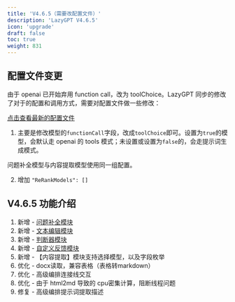 ```yaml
---
title: 'V4.6.5（需要改配置文件）'
description: 'LazyGPT V4.6.5'
icon: 'upgrade'
draft: false
toc: true
weight: 831
---
```


## 配置文件变更

由于 openai 已开始弃用 function call，改为 toolChoice。LazyGPT 同步的修改了对于的配置和调用方式，需要对配置文件做一些修改：

[点击查看最新的配置文件](/docs/development/configuration/)

1. 主要是修改模型的`functionCall`字段，改成`toolChoice`即可。设置为`true`的模型，会默认走 openai 的 tools 模式；未设置或设置为`false`的，会走提示词生成模式。

问题补全模型与内容提取模型使用同一组配置。

2. 增加 `"ReRankModels": []`

## V4.6.5 功能介绍

1. 新增 - [问题补全模块](/docs/workflow/modules/coreferenceresolution/)
2. 新增 - [文本编辑模块](/docs/workflow/modules/text_editor/)
3. 新增 - [判断器模块](/docs/workflow/modules/tfswitch/)
4. 新增 - [自定义反馈模块](/docs/workflow/modules/custom_feedback/)
5. 新增 - 【内容提取】模块支持选择模型，以及字段枚举
6. 优化 - docx读取，兼容表格（表格转markdown）
7. 优化 - 高级编排连接线交互
8. 优化 - 由于 html2md 导致的 cpu密集计算，阻断线程问题
9. 修复 - 高级编排提示词提取描述

